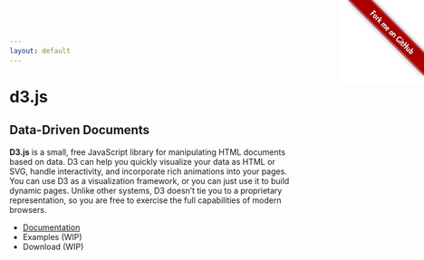```yaml
---
layout: default
---
```


<a href="http://github.com/mbostock/d3"><img
    style="position:absolute;top:0;right:0;border:0;"
    width="149" height="149" src="forkme.png" alt="Fork me on GitHub"
    /></a>

# d3.js

## Data-Driven Documents

**D3.js** is a small, free JavaScript library for manipulating HTML documents
based on data. D3 can help you quickly visualize your data as HTML or SVG,
handle interactivity, and incorporate rich animations into your pages. You can
use D3 as a visualization framework, or you can just use it to build dynamic
pages. Unlike other systems, D3 doesn&rsquo;t tie you to a proprietary
representation, so you are free to exercise the full capabilities of modern
browsers.

* [Documentation](docs/)
* Examples (WIP)
* Download (WIP)
